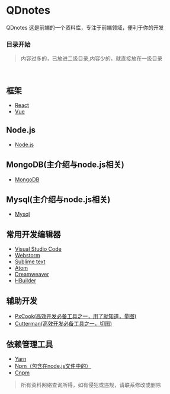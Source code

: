 # QDnotes
QDnotes 这是前端的一个资料库，专注于前端领域，便利于你的开发
 
### 目录开始
> 内容过多的，已放进二级目录,内容少的，就直接放在一级目录

 
## 框架
* [React](https://github.com/maoxiaoquan/QDnotes/blob/master/notes/frame/react/react.md)
* [Vue](https://github.com/maoxiaoquan/QDnotes/blob/master/notes/frame/vue/vue.md)

## Node.js
* [Node.js](https://github.com/maoxiaoquan/QDnotes/blob/master/notes/node/nodejs.md)

## MongoDB(主介绍与node.js相关)
* [MongoDB](https://github.com/maoxiaoquan/QDnotes/blob/master/notes/mongodb/mongodb.md)

## Mysql(主介绍与node.js相关)
* [Mysql](https://github.com/maoxiaoquan/QDnotes/blob/master/notes/mysql/mysql.md)

## 常用开发编辑器
* [Visual Studio Code](https://code.visualstudio.com/)
* [Webstorm](https://code.visualstudio.com/)
* [Sublime text](https://www.sublimetext.com/3)
* [Atom](https://atom.io/)
* [Dreamweaver](http://www.adobe.com/products/dreamweaver.html)
* [HBuilder](http://www.dcloud.io/)


## 辅助开发
* [PxCook(高效开发必备工具之一，用了就知道，量图)](http://www.fancynode.com.cn/pxcook)
* [Cutterman(高效开发必备工具之一，切图)](http://www.cutterman.cn/zh)

## 依赖管理工具
* [Yarn](https://yarn.bootcss.com/)
* [Npm（包含在node.js文件中的）](https://nodejs.org/zh-cn/)
* [Cnpm](https://npm.taobao.org/)


> 所有资料网络查询所得，如有侵犯或违规，请联系修改或删除